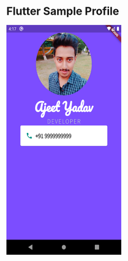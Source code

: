 # Flutter Sample Profile 



<img src="https://github.com/ajeetAk47/Flutter-Beginner-Practice/blob/master/Flutter%20Sample%20Profile/snapshot/snapshot.png" width="300" height="600">
